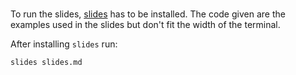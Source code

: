 #

To run the slides, [slides](https://github.com/maaslalani/slides) has to be installed. The code given are the examples used in the slides but don't fit the width of the terminal.

After installing `slides` run:

```bash
slides slides.md 
```
